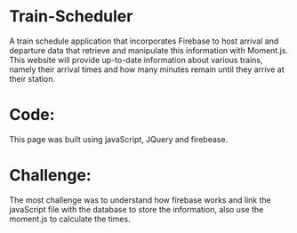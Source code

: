 # Train-Scheduler
A train schedule application that incorporates Firebase to host arrival and departure data that retrieve and manipulate this information with Moment.js. This website will provide up-to-date information about various trains, namely their arrival times and how many minutes remain until they arrive at their station.

# Code: 
This page was built using javaScript, JQuery and firebease.

# Challenge:

The most challenge was to understand how firebase works and link the javaScript file with the database to store the information, also use the moment.js to calculate the times. 



